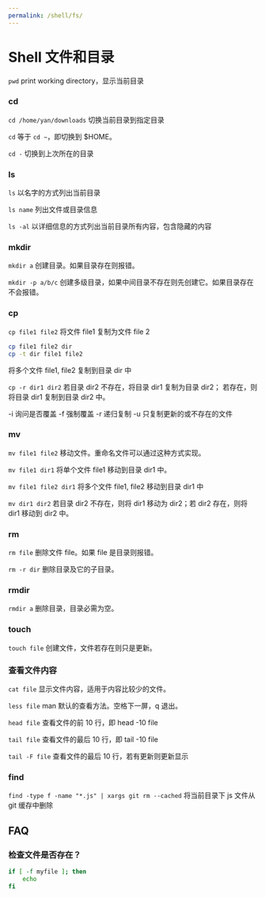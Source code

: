 ```yaml
---
permalink: /shell/fs/
---
```


# Shell 文件和目录

`pwd`
print working directory，显示当前目录

### cd

`cd /home/yan/downloads`
切换当前目录到指定目录

`cd`
等于 `cd ~`，即切换到 $HOME。

`cd -`
切换到上次所在的目录

### ls

`ls`
以名字的方式列出当前目录

`ls name`
列出文件或目录信息

`ls -al`
以详细信息的方式列出当前目录所有内容，包含隐藏的内容

### mkdir

`mkdir a`
创建目录。如果目录存在则报错。

`mkdir -p a/b/c`
创建多级目录，如果中间目录不存在则先创建它。如果目录存在不会报错。

### cp

`cp file1 file2`
将文件 file1 复制为文件 file 2

```sh
cp file1 file2 dir
cp -t dir file1 file2
```
将多个文件 file1, file2 复制到目录 dir 中

`cp -r dir1 dir2`
若目录 dir2 不存在，将目录 dir1 复制为目录 dir2；
若存在，则将目录 dir1 复制到目录 dir2 中。

-i 询问是否覆盖
-f 强制覆盖
-r 递归复制
-u 只复制更新的或不存在的文件

### mv

`mv file1 file2`
移动文件。重命名文件可以通过这种方式实现。

`mv file1 dir1`
将单个文件 file1 移动到目录  dir1 中。

`mv file1 file2 dir1`
将多个文件 file1, file2 移动到目录  dir1 中

`mv dir1 dir2`
若目录 dir2 不存在，则将 dir1 移动为 dir2；若 dir2 存在，则将 dir1 移动到 dir2 中。

### rm

`rm file`
删除文件 file。如果 file 是目录则报错。

`rm -r dir`
删除目录及它的子目录。

### rmdir

`rmdir a`
删除目录，目录必需为空。

### touch

`touch file`
创建文件，文件若存在则只是更新。

### 查看文件内容

`cat file`
显示文件内容，适用于内容比较少的文件。

`less file`
man 默认的查看方法。空格下一屏，q 退出。

`head file`
查看文件的前 10 行，即 head -10 file

`tail file`
查看文件的最后 10 行，即 tail -10 file

`tail -F file`
查看文件的最后 10 行，若有更新则更新显示

### find

`find -type f -name "*.js" | xargs git rm --cached`
将当前目录下 js 文件从 git 缓存中删除

## FAQ

### 检查文件是否存在？

```sh
if [ -f myfile ]; then
    echo
fi
```
